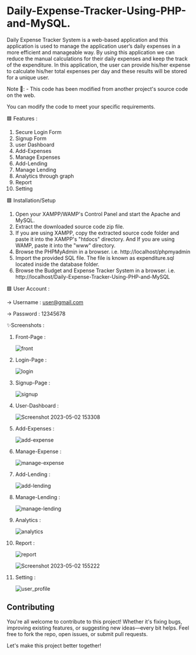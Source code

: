 # Daily-Expense-Tracker-Using-PHP-and-MySQL.

Daily Expense Tracker System is a web-based application and this application is used to manage the application user‘s daily expenses in a more efficient and manageable way. By using this application we can reduce the manual calculations for their daily expenses and keep the track of the expenditure. In this application, the user can provide his/her expense to calculate his/her total expenses per day and these results will be stored for a unique user.

Note 🔴: - This code has been modified from another project's source code on the web.

You can modify the code to meet your specific requirements.

🟦 Features :

 1) Secure Login Form 
 2) Signup Form
 3) user Dashboard
 4) Add-Expenses
 5) Manage Expenses
 6) Add-Lending
 7) Manage Lending
 8) Analytics through graph
 9) Report 
 10) Setting
    
🟩 Installation/Setup

 1) Open your XAMPP/WAMP's Control Panel and start the Apache and MySQL.
 2) Extract the downloaded source code zip file.
 3) If you are using XAMPP, copy the extracted source code folder and paste it into the XAMPP's "htdocs" directory. And If you are using WAMP, paste it into the "www" directory.
 4) Browse the PHPMyAdmin in a browser. i.e. http://localhost/phpmyadmin
 5) Import the provided SQL file. The file is known as expenditure.sql located inside the database folder.
 6) Browse the Budget and Expense Tracker System in a browser. i.e. http://localhost/Daily-Expense-Tracker-Using-PHP-and-MySQL
 
🟪 User Account :

-> Username : user@gmail.com

-> Password : 12345678

✨Screenshots :

   1) Front-Page : 
  
      ![front](https://user-images.githubusercontent.com/126175004/235640182-c909c2a9-1b71-44cd-a729-107224bb6eec.png)
      
   2) Login-Page :
  
      ![login](https://user-images.githubusercontent.com/126175004/235640335-01862545-a837-44b3-bf95-e33ab3ab81c7.png)
      
   3) Signup-Page :
  
      ![signup](https://user-images.githubusercontent.com/126175004/235640501-a0896935-f8d6-4e94-a323-52b21b5d2ad2.png)
      
   4) User-Dashboard :
      
      ![Screenshot 2023-05-02 153308](https://user-images.githubusercontent.com/126175004/235640702-1f570137-11a8-4f2e-bca2-52c966440edd.png)
      
   5) Add-Expenses :

      ![add-expense](https://user-images.githubusercontent.com/126175004/235640826-f858f739-0551-4a0f-8d78-1f0bc0354185.png)
      
   6) Manage-Expense :
   
      ![manage-expense](https://user-images.githubusercontent.com/126175004/235641022-95933116-7fc0-4d0a-b987-ba36bbb88a2f.png)
      
   7) Add-Lending :
  
      ![add-lending](https://user-images.githubusercontent.com/126175004/235641132-644eb6f8-5cf9-49b1-8d3e-612df3829a16.png)
      
   8) Manage-Lending :
      
      ![manage-lending](https://user-images.githubusercontent.com/126175004/235641243-2ed2b7c0-1204-4208-bd5a-57220003c6f9.png)
      
   9) Analytics :
     
      ![analytics](https://user-images.githubusercontent.com/126175004/235641350-d98be171-00c2-4572-b723-10ad3a206065.png)
      
   10) Report : 
   
       ![report](https://user-images.githubusercontent.com/126175004/235641482-20b0ef0a-4d79-4092-b64d-e1e2ad9b1b7d.png)
       
       ![Screenshot 2023-05-02 155222](https://user-images.githubusercontent.com/126175004/235642061-6ddb28ef-7019-4bf9-85c9-216988e5610e.png)
       
   11) Setting : 
       
       ![user_profile](https://user-images.githubusercontent.com/126175004/235642200-d75ec57e-6ad5-44e5-93a5-994ee0e95eaa.png)

## Contributing

You're all welcome to contribute to this project! Whether it's fixing bugs, improving existing features, or suggesting new ideas—every bit helps. Feel free to fork the repo, open issues, or submit pull requests.

Let's make this project better together!
       

          



      

      
      
      


      

      

      
   
    




 
 



  
    
    







